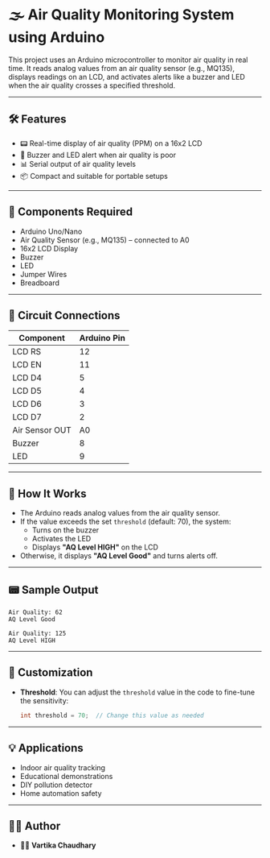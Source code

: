 # 🌫️ Air Quality Monitoring System using Arduino

This project uses an Arduino microcontroller to monitor air quality in real time. It reads analog values from an air quality sensor (e.g., MQ135), displays readings on an LCD, and activates alerts like a buzzer and LED when the air quality crosses a specified threshold.

---

## 🛠️ Features

- 📟 Real-time display of air quality (PPM) on a 16x2 LCD
- 🚨 Buzzer and LED alert when air quality is poor
- 📊 Serial output of air quality levels
- 📦 Compact and suitable for portable setups

---

## 🔌 Components Required

- Arduino Uno/Nano
- Air Quality Sensor (e.g., MQ135) – connected to A0
- 16x2 LCD Display
- Buzzer
- LED
- Jumper Wires
- Breadboard

---

## 🔧 Circuit Connections

| Component       | Arduino Pin |
|----------------|-------------|
| LCD RS         | 12          |
| LCD EN         | 11          |
| LCD D4         | 5           |
| LCD D5         | 4           |
| LCD D6         | 3           |
| LCD D7         | 2           |
| Air Sensor OUT | A0          |
| Buzzer         | 8           |
| LED            | 9           |

---

## 🧠 How It Works

- The Arduino reads analog values from the air quality sensor.
- If the value exceeds the set `threshold` (default: 70), the system:
  - Turns on the buzzer
  - Activates the LED
  - Displays **"AQ Level HIGH"** on the LCD
- Otherwise, it displays **"AQ Level Good"** and turns alerts off.

---

## 📟 Sample Output

```
Air Quality: 62
AQ Level Good

Air Quality: 125
AQ Level HIGH
```

---

## 📝 Customization

- **Threshold**: You can adjust the `threshold` value in the code to fine-tune the sensitivity:
  ```cpp
  int threshold = 70;  // Change this value as needed
  ```

---

## 💡 Applications

- Indoor air quality tracking
- Educational demonstrations
- DIY pollution detector
- Home automation safety

---

## 👩‍💻 Author

- 👩‍💻 **Vartika Chaudhary**
